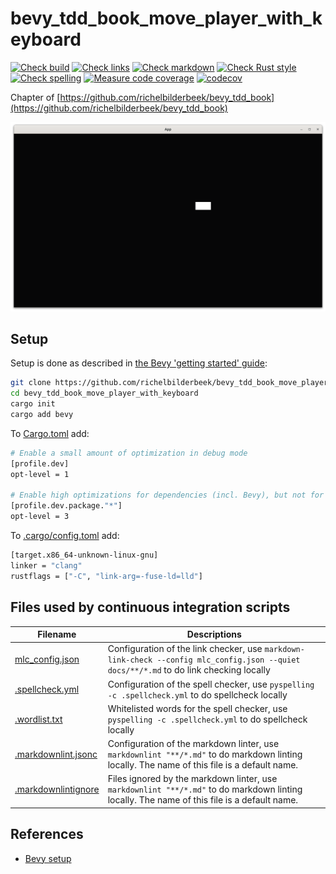 # bevy_tdd_book_move_player_with_keyboard

[![Check build](https://github.com/richelbilderbeek/bevy_tdd_book_move_player_with_keyboard/actions/workflows/check_build.yaml/badge.svg?branch=master)](https://github.com/richelbilderbeek/bevy_tdd_book_move_player_with_keyboard/actions/workflows/check_build.yaml)
[![Check links](https://github.com/richelbilderbeek/bevy_tdd_book_move_player_with_keyboard/actions/workflows/check_links.yaml/badge.svg?branch=master)](https://github.com/richelbilderbeek/bevy_tdd_book_move_player_with_keyboard/actions/workflows/check_links.yaml)
[![Check markdown](https://github.com/richelbilderbeek/bevy_tdd_book_move_player_with_keyboard/actions/workflows/check_markdown.yaml/badge.svg?branch=master)](https://github.com/richelbilderbeek/bevy_tdd_book_move_player_with_keyboard/actions/workflows/check_markdown.yaml)
[![Check Rust style](https://github.com/richelbilderbeek/bevy_tdd_book_move_player_with_keyboard/actions/workflows/check_rust_style.yaml/badge.svg?branch=master)](https://github.com/richelbilderbeek/bevy_tdd_book_move_player_with_keyboard/actions/workflows/check_rust_style.yaml)
[![Check spelling](https://github.com/richelbilderbeek/bevy_tdd_book_move_player_with_keyboard/actions/workflows/check_spelling.yaml/badge.svg?branch=master)](https://github.com/richelbilderbeek/bevy_tdd_book_move_player_with_keyboard/actions/workflows/check_spelling.yaml)
[![Measure code coverage](https://github.com/richelbilderbeek/bevy_tdd_book_move_player_with_keyboard/actions/workflows/measure_codecov.yaml/badge.svg?branch=master)](https://github.com/richelbilderbeek/bevy_tdd_book_move_player_with_keyboard/actions/workflows/measure_codecov.yaml)
[![codecov](https://codecov.io/gh/richelbilderbeek/bevy_tdd_book_move_player_with_keyboard/graph/badge.svg?token=XAVFZYDQKZ)](https://codecov.io/gh/richelbilderbeek/bevy_tdd_book_move_player_with_keyboard)

Chapter of [https://github.com/richelbilderbeek/bevy_tdd_book](https://github.com/richelbilderbeek/bevy_tdd_book)

![Screenshot of this application](move_player_with_keyboard.png)

## Setup

Setup is done as described in [the Bevy 'getting started' guide](https://bevyengine.org/learn/quick-start/getting-started/setup/):

```bash
git clone https://github.com/richelbilderbeek/bevy_tdd_book_move_player_with_keyboard
cd bevy_tdd_book_move_player_with_keyboard
cargo init
cargo add bevy
```

To [Cargo.toml](Cargo.toml) add:

```bash
# Enable a small amount of optimization in debug mode
[profile.dev]
opt-level = 1

# Enable high optimizations for dependencies (incl. Bevy), but not for our code:
[profile.dev.package."*"]
opt-level = 3
```

To [.cargo/config.toml](.cargo/config.toml) add:

```bash
[target.x86_64-unknown-linux-gnu]
linker = "clang"
rustflags = ["-C", "link-arg=-fuse-ld=lld"]
```

## Files used by continuous integration scripts

Filename                                  |Descriptions
------------------------------------------|--------------------------------------------------------------------------------------------------------------------------------------
[mlc_config.json](mlc_config.json)        |Configuration of the link checker, use `markdown-link-check --config mlc_config.json --quiet docs/**/*.md` to do link checking locally
[.spellcheck.yml](.spellcheck.yml)        |Configuration of the spell checker, use `pyspelling -c .spellcheck.yml` to do spellcheck locally
[.wordlist.txt](.wordlist.txt)            |Whitelisted words for the spell checker, use `pyspelling -c .spellcheck.yml` to do spellcheck locally
[.markdownlint.jsonc](.markdownlint.jsonc)|Configuration of the markdown linter, use `markdownlint "**/*.md"` to do markdown linting locally. The name of this file is a default name.
[.markdownlintignore](.markdownlintignore)|Files ignored by the markdown linter, use `markdownlint "**/*.md"` to do markdown linting locally. The name of this file is a default name.

## References

* [Bevy setup](https://bevyengine.org/learn/quick-start/getting-started/setup/)
